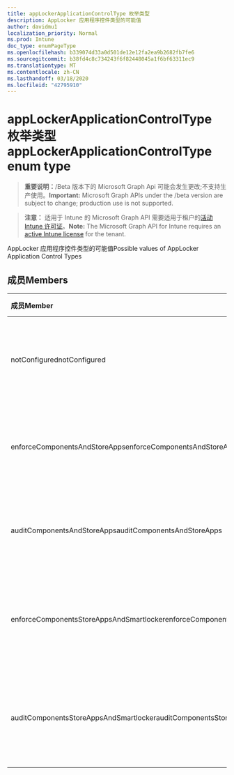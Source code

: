 ```yaml
---
title: appLockerApplicationControlType 枚举类型
description: AppLocker 应用程序控件类型的可能值
author: davidmu1
localization_priority: Normal
ms.prod: Intune
doc_type: enumPageType
ms.openlocfilehash: b339074d33a0d501de12e12fa2ea9b2682fb7fe6
ms.sourcegitcommit: b38fd4c8c734243f6f82448045a1f6bf63311ec9
ms.translationtype: MT
ms.contentlocale: zh-CN
ms.lasthandoff: 03/18/2020
ms.locfileid: "42795910"
---
```

# <a name="applockerapplicationcontroltype-enum-type"></a><span data-ttu-id="0961f-103">appLockerApplicationControlType 枚举类型</span><span class="sxs-lookup"><span data-stu-id="0961f-103">appLockerApplicationControlType enum type</span></span>

> <span data-ttu-id="0961f-104">**重要说明：**/Beta 版本下的 Microsoft Graph Api 可能会发生更改;不支持生产使用。</span><span class="sxs-lookup"><span data-stu-id="0961f-104">**Important:** Microsoft Graph APIs under the /beta version are subject to change; production use is not supported.</span></span>

> <span data-ttu-id="0961f-105">**注意：** 适用于 Intune 的 Microsoft Graph API 需要适用于租户的[活动 Intune 许可证](https://go.microsoft.com/fwlink/?linkid=839381)。</span><span class="sxs-lookup"><span data-stu-id="0961f-105">**Note:** The Microsoft Graph API for Intune requires an [active Intune license](https://go.microsoft.com/fwlink/?linkid=839381) for the tenant.</span></span>

<span data-ttu-id="0961f-106">AppLocker 应用程序控件类型的可能值</span><span class="sxs-lookup"><span data-stu-id="0961f-106">Possible values of AppLocker Application Control Types</span></span>

## <a name="members"></a><span data-ttu-id="0961f-107">成员</span><span class="sxs-lookup"><span data-stu-id="0961f-107">Members</span></span>
|<span data-ttu-id="0961f-108">成员</span><span class="sxs-lookup"><span data-stu-id="0961f-108">Member</span></span>|<span data-ttu-id="0961f-109">值</span><span class="sxs-lookup"><span data-stu-id="0961f-109">Value</span></span>|<span data-ttu-id="0961f-110">说明</span><span class="sxs-lookup"><span data-stu-id="0961f-110">Description</span></span>|
|:---|:---|:---|
|<span data-ttu-id="0961f-111">notConfigured</span><span class="sxs-lookup"><span data-stu-id="0961f-111">notConfigured</span></span>|<span data-ttu-id="0961f-112">0</span><span class="sxs-lookup"><span data-stu-id="0961f-112">0</span></span>|<span data-ttu-id="0961f-113">设备默认值，未选择应用程序控件类型。</span><span class="sxs-lookup"><span data-stu-id="0961f-113">Device default value, no Application Control type selected.</span></span>|
|<span data-ttu-id="0961f-114">enforceComponentsAndStoreApps</span><span class="sxs-lookup"><span data-stu-id="0961f-114">enforceComponentsAndStoreApps</span></span>|<span data-ttu-id="0961f-115">1</span><span class="sxs-lookup"><span data-stu-id="0961f-115">1</span></span>|<span data-ttu-id="0961f-116">强制实施 Windows 组件和应用商店应用。</span><span class="sxs-lookup"><span data-stu-id="0961f-116">Enforce Windows component and store apps.</span></span>|
|<span data-ttu-id="0961f-117">auditComponentsAndStoreApps</span><span class="sxs-lookup"><span data-stu-id="0961f-117">auditComponentsAndStoreApps</span></span>|<span data-ttu-id="0961f-118">双面</span><span class="sxs-lookup"><span data-stu-id="0961f-118">2</span></span>|<span data-ttu-id="0961f-119">审核 Windows 组件和存储应用程序。</span><span class="sxs-lookup"><span data-stu-id="0961f-119">Audit Windows component and store apps.</span></span>|
|<span data-ttu-id="0961f-120">enforceComponentsStoreAppsAndSmartlocker</span><span class="sxs-lookup"><span data-stu-id="0961f-120">enforceComponentsStoreAppsAndSmartlocker</span></span>|<span data-ttu-id="0961f-121">第三章</span><span class="sxs-lookup"><span data-stu-id="0961f-121">3</span></span>|<span data-ttu-id="0961f-122">强制实施 Windows 组件、存储应用和智能保险箱。</span><span class="sxs-lookup"><span data-stu-id="0961f-122">Enforce Windows components, store apps and smart locker.</span></span>|
|<span data-ttu-id="0961f-123">auditComponentsStoreAppsAndSmartlocker</span><span class="sxs-lookup"><span data-stu-id="0961f-123">auditComponentsStoreAppsAndSmartlocker</span></span>|<span data-ttu-id="0961f-124">4 </span><span class="sxs-lookup"><span data-stu-id="0961f-124">4</span></span>|<span data-ttu-id="0961f-125">审核 Windows 组件、存储应用和智能保险箱。</span><span class="sxs-lookup"><span data-stu-id="0961f-125">Audit Windows components, store apps and smart locker.</span></span>|



